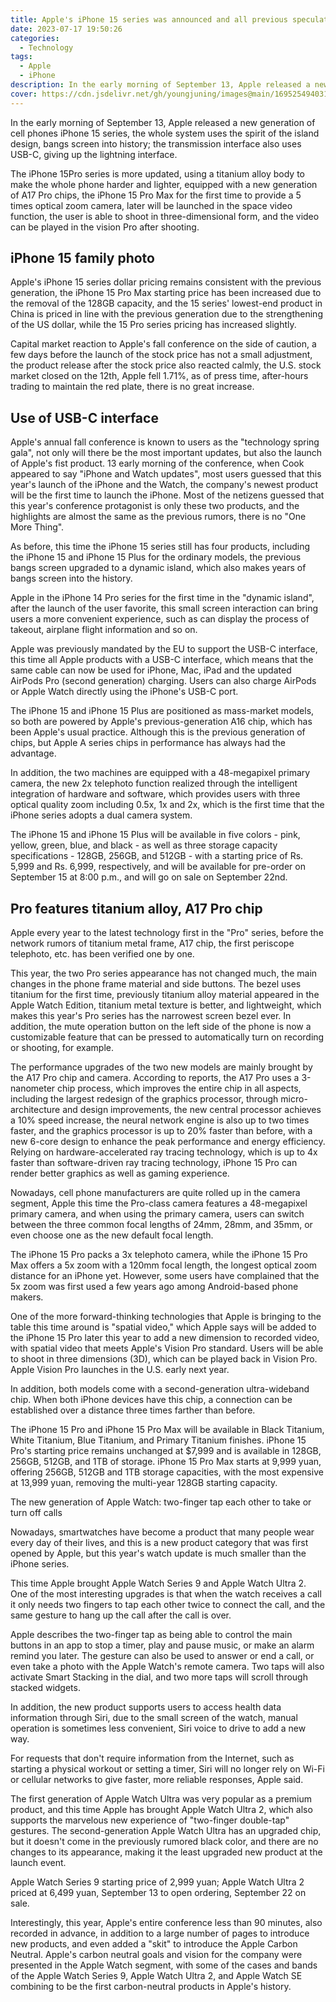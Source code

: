 ```yaml
---
title: Apple's iPhone 15 series was announced and all previous speculations from the outside world were confirmed
date: 2023-07-17 19:50:26
categories:
  - Technology
tags:
  - Apple
  - iPhone
description: In the early morning of September 13, Apple released a new generation of cell phones iPhone 15 series, the whole system uses the spirit of the island design, bangs screen into history; the transmission interface also uses USB-C, giving up the lightning interface.
cover: https://cdn.jsdelivr.net/gh/youngjuning/images@main/1695254940315.png
---
```


In the early morning of September 13, Apple released a new generation of cell phones iPhone 15 series, the whole system uses the spirit of the island design, bangs screen into history; the transmission interface also uses USB-C, giving up the lightning interface.

The iPhone 15Pro series is more updated, using a titanium alloy body to make the whole phone harder and lighter, equipped with a new generation of A17 Pro chips, the iPhone 15 Pro Max for the first time to provide a 5 times optical zoom camera, later will be launched in the space video function, the user is able to shoot in three-dimensional form, and the video can be played in the vision Pro after shooting.

## iPhone 15 family photo

Apple's iPhone 15 series dollar pricing remains consistent with the previous generation, the iPhone 15 Pro Max starting price has been increased due to the removal of the 128GB capacity, and the 15 series' lowest-end product in China is priced in line with the previous generation due to the strengthening of the US dollar, while the 15 Pro series pricing has increased slightly.

Capital market reaction to Apple's fall conference on the side of caution, a few days before the launch of the stock price has not a small adjustment, the product release after the stock price also reacted calmly, the U.S. stock market closed on the 12th, Apple fell 1.71%, as of press time, after-hours trading to maintain the red plate, there is no great increase.

## Use of USB-C interface

Apple's annual fall conference is known to users as the "technology spring gala", not only will there be the most important updates, but also the launch of Apple's fist product. 13 early morning of the conference, when Cook appeared to say "iPhone and Watch updates", most users guessed that this year's launch of the iPhone and the Watch, the company's newest product will be the first time to launch the iPhone. Most of the netizens guessed that this year's conference protagonist is only these two products, and the highlights are almost the same as the previous rumors, there is no "One More Thing".

As before, this time the iPhone 15 series still has four products, including the iPhone 15 and iPhone 15 Plus for the ordinary models, the previous bangs screen upgraded to a dynamic island, which also makes years of bangs screen into the history.

Apple in the iPhone 14 Pro series for the first time in the "dynamic island", after the launch of the user favorite, this small screen interaction can bring users a more convenient experience, such as can display the process of takeout, airplane flight information and so on.

Apple was previously mandated by the EU to support the USB-C interface, this time all Apple products with a USB-C interface, which means that the same cable can now be used for iPhone, Mac, iPad and the updated AirPods Pro (second generation) charging. Users can also charge AirPods or Apple Watch directly using the iPhone's USB-C port.

The iPhone 15 and iPhone 15 Plus are positioned as mass-market models, so both are powered by Apple's previous-generation A16 chip, which has been Apple's usual practice. Although this is the previous generation of chips, but Apple A series chips in performance has always had the advantage.

In addition, the two machines are equipped with a 48-megapixel primary camera, the new 2x telephoto function realized through the intelligent integration of hardware and software, which provides users with three optical quality zoom including 0.5x, 1x and 2x, which is the first time that the iPhone series adopts a dual camera system.

The iPhone 15 and iPhone 15 Plus will be available in five colors - pink, yellow, green, blue, and black - as well as three storage capacity specifications - 128GB, 256GB, and 512GB - with a starting price of Rs. 5,999 and Rs. 6,999, respectively, and will be available for pre-order on September 15 at 8:00 p.m., and will go on sale on September 22nd.


## Pro features titanium alloy, A17 Pro chip

Apple every year to the latest technology first in the "Pro" series, before the network rumors of titanium metal frame, A17 chip, the first periscope telephoto, etc. has been verified one by one.

This year, the two Pro series appearance has not changed much, the main changes in the phone frame material and side buttons. The bezel uses titanium for the first time, previously titanium alloy material appeared in the Apple Watch Edition, titanium metal texture is better, and lightweight, which makes this year's Pro series has the narrowest screen bezel ever. In addition, the mute operation button on the left side of the phone is now a customizable feature that can be pressed to automatically turn on recording or shooting, for example.

The performance upgrades of the two new models are mainly brought by the A17 Pro chip and camera. According to reports, the A17 Pro uses a 3-nanometer chip process, which improves the entire chip in all aspects, including the largest redesign of the graphics processor, through micro-architecture and design improvements, the new central processor achieves a 10% speed increase, the neural network engine is also up to two times faster, and the graphics processor is up to 20% faster than before, with a new 6-core design to enhance the peak performance and energy efficiency. Relying on hardware-accelerated ray tracing technology, which is up to 4x faster than software-driven ray tracing technology, iPhone 15 Pro can render better graphics as well as gaming experience.

Nowadays, cell phone manufacturers are quite rolled up in the camera segment, Apple this time the Pro-class camera features a 48-megapixel primary camera, and when using the primary camera, users can switch between the three common focal lengths of 24mm, 28mm, and 35mm, or even choose one as the new default focal length.

The iPhone 15 Pro packs a 3x telephoto camera, while the iPhone 15 Pro Max offers a 5x zoom with a 120mm focal length, the longest optical zoom distance for an iPhone yet. However, some users have complained that the 5x zoom was first used a few years ago among Android-based phone makers.

One of the more forward-thinking technologies that Apple is bringing to the table this time around is "spatial video," which Apple says will be added to the iPhone 15 Pro later this year to add a new dimension to recorded video, with spatial video that meets Apple's Vision Pro standard. Users will be able to shoot in three dimensions (3D), which can be played back in Vision Pro. Apple Vision Pro launches in the U.S. early next year.

In addition, both models come with a second-generation ultra-wideband chip. When both iPhone devices have this chip, a connection can be established over a distance three times farther than before.

The iPhone 15 Pro and iPhone 15 Pro Max will be available in Black Titanium, White Titanium, Blue Titanium, and Primary Titanium finishes. iPhone 15 Pro's starting price remains unchanged at $7,999 and is available in 128GB, 256GB, 512GB, and 1TB of storage. iPhone 15 Pro Max starts at 9,999 yuan, offering 256GB, 512GB and 1TB storage capacities, with the most expensive at 13,999 yuan, removing the multi-year 128GB starting capacity.

The new generation of Apple Watch: two-finger tap each other to take or turn off calls

Nowadays, smartwatches have become a product that many people wear every day of their lives, and this is a new product category that was first opened by Apple, but this year's watch update is much smaller than the iPhone series.

This time Apple brought Apple Watch Series 9 and Apple Watch Ultra 2. One of the most interesting upgrades is that when the watch receives a call it only needs two fingers to tap each other twice to connect the call, and the same gesture to hang up the call after the call is over.

Apple describes the two-finger tap as being able to control the main buttons in an app to stop a timer, play and pause music, or make an alarm remind you later. The gesture can also be used to answer or end a call, or even take a photo with the Apple Watch's remote camera. Two taps will also activate Smart Stacking in the dial, and two more taps will scroll through stacked widgets.

In addition, the new product supports users to access health data information through Siri, due to the small screen of the watch, manual operation is sometimes less convenient, Siri voice to drive to add a new way.

For requests that don't require information from the Internet, such as starting a physical workout or setting a timer, Siri will no longer rely on Wi-Fi or cellular networks to give faster, more reliable responses, Apple said.

The first generation of Apple Watch Ultra was very popular as a premium product, and this time Apple has brought Apple Watch Ultra 2, which also supports the marvelous new experience of "two-finger double-tap" gestures. The second-generation Apple Watch Ultra has an upgraded chip, but it doesn't come in the previously rumored black color, and there are no changes to its appearance, making it the least upgraded new product at the launch event.

Apple Watch Series 9 starting price of 2,999 yuan; Apple Watch Ultra 2 priced at 6,499 yuan, September 13 to open ordering, September 22 on sale.

Interestingly, this year, Apple's entire conference less than 90 minutes, also recorded in advance, in addition to a large number of pages to introduce new products, and even added a "skit" to introduce the Apple Carbon Neutral. Apple's carbon neutral goals and vision for the company were presented in the Apple Watch segment, with some of the cases and bands of the Apple Watch Series 9, Apple Watch Ultra 2, and Apple Watch SE combining to be the first carbon-neutral products in Apple's history.
